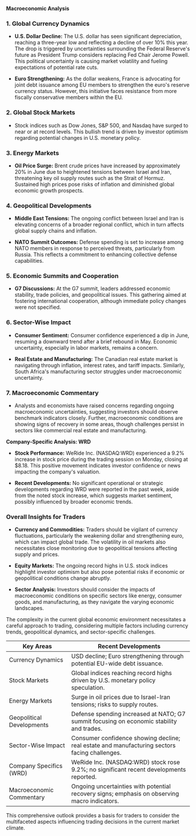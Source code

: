 **Macroeconomic Analysis**

### 1. Global Currency Dynamics
- **U.S. Dollar Decline:** The U.S. dollar has seen significant depreciation, reaching a three-year low and reflecting a decline of over 10% this year. The drop is triggered by uncertainties surrounding the Federal Reserve's future as President Trump considers replacing Fed Chair Jerome Powell. This political uncertainty is causing market volatility and fueling expectations of potential rate cuts.
  
- **Euro Strengthening:** As the dollar weakens, France is advocating for joint debt issuance among EU members to strengthen the euro's reserve currency status. However, this initiative faces resistance from more fiscally conservative members within the EU.

### 2. Global Stock Markets
- Stock indices such as Dow Jones, S&P 500, and Nasdaq have surged to near or at record levels. This bullish trend is driven by investor optimism regarding potential changes in U.S. monetary policy.

### 3. Energy Markets
- **Oil Price Surge:** Brent crude prices have increased by approximately 20% in June due to heightened tensions between Israel and Iran, threatening key oil supply routes such as the Strait of Hormuz. Sustained high prices pose risks of inflation and diminished global economic growth prospects.

### 4. Geopolitical Developments
- **Middle East Tensions:** The ongoing conflict between Israel and Iran is elevating concerns of a broader regional conflict, which in turn affects global supply chains and inflation.
  
- **NATO Summit Outcomes:** Defense spending is set to increase among NATO members in response to perceived threats, particularly from Russia. This reflects a commitment to enhancing collective defense capabilities.

### 5. Economic Summits and Cooperation
- **G7 Discussions:** At the G7 summit, leaders addressed economic stability, trade policies, and geopolitical issues. This gathering aimed at fostering international cooperation, although immediate policy changes were not specified.

### 6. Sector-Wise Impact
- **Consumer Sentiment:** Consumer confidence experienced a dip in June, resuming a downward trend after a brief rebound in May. Economic uncertainty, especially in labor markets, remains a concern.
  
- **Real Estate and Manufacturing:** The Canadian real estate market is navigating through inflation, interest rates, and tariff impacts. Similarly, South Africa's manufacturing sector struggles under macroeconomic uncertainty.

### 7. Macroeconomic Commentary
- Analysts and economists have raised concerns regarding ongoing macroeconomic uncertainties, suggesting investors should observe benchmark indicators closely. Further, macroeconomic conditions are showing signs of recovery in some areas, though challenges persist in sectors like commercial real estate and manufacturing.

**Company-Specific Analysis: WRD**
- **Stock Performance:** WeRide Inc. (NASDAQ:WRD) experienced a 9.2% increase in stock price during the trading session on Monday, closing at $8.18. This positive movement indicates investor confidence or news impacting the company's valuation.

- **Recent Developments:** No significant operational or strategic developments regarding WRD were reported in the past week, aside from the noted stock increase, which suggests market sentiment, possibly influenced by broader economic trends.

### Overall Insights for Traders
- **Currency and Commodities:** Traders should be vigilant of currency fluctuations, particularly the weakening dollar and strengthening euro, which can impact global trade. The volatility in oil markets also necessitates close monitoring due to geopolitical tensions affecting supply and prices.
  
- **Equity Markets:** The ongoing record highs in U.S. stock indices highlight investor optimism but also pose potential risks if economic or geopolitical conditions change abruptly.
  
- **Sector Analysis:** Investors should consider the impacts of macroeconomic conditions on specific sectors like energy, consumer goods, and manufacturing, as they navigate the varying economic landscapes.

The complexity in the current global economic environment necessitates a careful approach to trading, considering multiple factors including currency trends, geopolitical dynamics, and sector-specific challenges.

| **Key Areas**                 | **Recent Developments**                                                                                                                                                                                   |
|-------------------------------|----------------------------------------------------------------------------------------------------------------------------------------------------------------------------------------------------------|
| Currency Dynamics             | USD decline; Euro strengthening through potential EU-wide debt issuance.                                                                                                                                 |
| Stock Markets                 | Global indices reaching record highs driven by U.S. monetary policy speculation.                                                                                                                         |
| Energy Markets                | Surge in oil prices due to Israel-Iran tensions; risks to supply routes.                                                                                                                                  |
| Geopolitical Developments     | Defense spending increased at NATO; G7 summit focusing on economic stability and trades.                                                                                                                 |
| Sector-Wise Impact            | Consumer confidence showing decline; real estate and manufacturing sectors facing challenges.                                                                                                            |
| Company Specifics (WRD)       | WeRide Inc. (NASDAQ:WRD) stock rose 9.2%; no significant recent developments reported.                                                                                                                   |
| Macroeconomic Commentary      | Ongoing uncertainties with potential recovery signs; emphasis on observing macro indicators.                                                                                                             |

This comprehensive outlook provides a basis for traders to consider the multifaceted aspects influencing trading decisions in the current market climate.